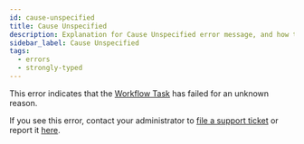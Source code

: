 ```yaml
---
id: cause-unspecified
title: Cause Unspecified
description: Explanation for Cause Unspecified error message, and how to fix it.
sidebar_label: Cause Unspecified
tags:
  - errors
  - strongly-typed
---
```


This error indicates that the [Workflow Task](/tasks#workflow-task) has failed for an unknown reason.

If you see this error, contact your administrator to [file a support ticket](http://support.temporal.io/) or report it [here](https://github.com/temporalio/temporal/issues).

<!--TODO: add link above -->
